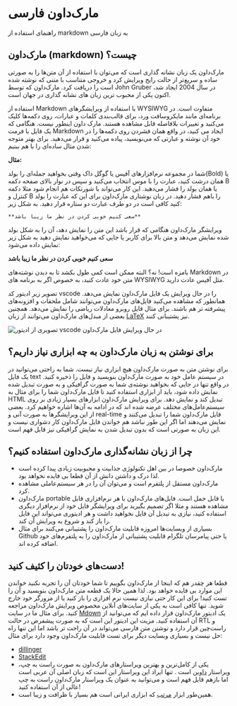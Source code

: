 # مارک‌داون فارسی
راهنمای استفاده از markdown به زبان فارسی


## مارک‌داون (markdown) چیست؟

مارک‌داون یک زبان نشانه گذاری است که می‌توان با استفاده از آن متن‌ها را به صورتی ساده و سریع‌تر از حالت رایج ویرایش کرد و خروجی متناسب با متنی که نوشته شده است را دریافت کرد. مارک‌داون که توسط John Gruber در سال 2004 ایجاد شد، اکنون یکی از محبوب ترین زبان های نشانه گذاری در جهان است.

استفاده از Markdown با استفاده از ویرایشگر‌های WYSIWYG متفاوت است. در برنامه‌ای مانند مایکروسافت ورد، برای قالب‌بندی کلمات و عبارات، روی دکمه‌ها کلیک می‌کنید و تغییرات بلافاصله قابل مشاهده هستند. مارک داون اینطور نیست. هنگامی که یک فایل با فرمت Markdown ایجاد می کنید، در واقع همان فشردن روی دکمه‌ها را در خود آن نوشته و عبارتی که می‌نویسید، پیاده می‌کنید و قرار می‌دهید. برای بهتر متوجه شدن مثال ساده‌ای را با هم ببنیم:

**مثال:**

شما در مجموعه نرم‌افزارهای آفیس یا گوگل داک وقتی بخواهید جمله‌ای را بولد(Bold) یا همان درشت کنید، عبارت را با موس انتخاب می‌کنید و سپس در نوار بالای صفحه دکمه B یا همان بولد را فشار می‌دهید. این کار می‌تواند با شورتکات هم انجام شود مثلا دکمه کنترل و B را باهم فشار دهید. در زبان نوشتاری مارک‌داون برای این که عبارت را بولد کنید کافی است در دو طرف عبارت دو ستاره قرار دهید. به شکل زیر:
```
**سعی کنیم خوبی کردن در نظر ما زیبا باشد**
```
ویرایشگر مارک‌داون هنگامی که قرار باشد این متن را نمایش دهد، آن را به شکل بولد شده نمایش می‌دهد و متن بالا برای کاربر یا جایی که می‌خواهید نمایش دهید به شکل زیر نمایش داده می‌شود:

**سعی کنیم خوبی کردن در نظر ما زیبا باشد**

بامزه است! نه؟
 البته ممکن است کمی طول بکشد تا به دیدن نوشته‌های Markdown در متن خود عادت کنید، به خصوص اگر به برنامه های WYSIWYG مثل آفیس عادت دارید. 

تصویر زیر ادیتور کد vscode را در حال ویرایش یک فایل مارک‌داون نمایش می‌دهد. همانطور که مشاهده می‌کنید فایل‌های مارک‌داون می‌توانند شامل ملحقات و افزونه‌های پیشرفته تر هم باشند. برای مثال فایل روبرو معادلات ریاضی را نمایش می‌دهد. همچنین بعضی از مبدل‌های مارک‌داون می‌توانند از زبان [LaTeX](https://en.wikipedia.org/wiki/LaTeX) نیز پشتیبانی کنند.

![تصویری از ادیتور vscode در حال ویرایش فایل مارک‌داون](https://user-images.githubusercontent.com/6337624/215334010-a1849492-6af0-40a7-a8e5-0ff5189b64f5.png)

## برای نوشتن به زبان مارک‌داون به چه ابزاری نیاز داریم؟

برای نوشتن متن به صورت مارک‌داون هیچ ابزاری نیاز نیست. شما به راحتی می‌توانید در یک فایل text در سیستم عامل خود به صورت مارک‌داون بنویسید و فایل را ذخیره کنید. در واقع تنها در جایی که بخواهید نوشته‌ی شما به صورت گرافیکی و به صورت تبدیل شده نمایش داده شود، باید از ابزاری استفاده کنید تا فایل مارک‌داون شما را برای مثال به HTML تبدیل کند و نمایش دهد. برای ویرایش مارک‌داون ابزارهای بسیار زیادی بر روی سیستم‌عامل‌های مختلف عرضه شده اند که در ادامه به آن‌ها اشاره خواهیم کرد. بعضی از این ویرایشگر‌ها به صورت آنی و real-time فایل مارک‌داون شما را تبدیل می‌کنند و نمایش می‌دهند اما اگر این طور نباشد هم خواندن فایل مارک‌داون کار دشواری نیست و این زبان به صورتی است که بدون تبدیل شدن به نمایش گرافیکی نیز قابل فهم است. 


## چرا از زبان نشانه‌گذاری مارک‌داون استفاده کنیم؟

- مارک‌داون خصوصا در بین اهل تکنولوژی جذابیت و محبوبیت زیادی پیدا کرده است لذا درک و داشتن دانش از آن قطعا بی فایده نخواهد بود. 
- مارک‌داون مستقل از پلتفرم است و می‌توان آن را در هر سیستم‌عاملی مشاهده کرد. 
- مارک‌داون portable یا قابل حمل است. فایل‌های مارک‌داون با هر نرم‌افزاری قابل مشاهده هستند و مثلا اگر تصمیم بگیرید برای ویرایشگر فایل خود از نرم‌افزار دیگری استفاده کنید، نیازی به تبدیل آن فایل نخواهید داشت و هر ادیتوری می‌تواند این فایل را باز کند و شروع به ویرایش آن کند.
- بسیاری از وبسایت‌ها امروزه قابلیت مارک‌داون را پشتیبانی می‌کنند برای مثال ‌Github یا حتی پیامرسان تلگرام قابلیت پشتیبانی از مارک‌داون را به پلتفرم‌های خود اضافه کرده اند. 

## دست‌های خودتان را کثیف کنید!
قطعا هر چقدر هم که اینجا از مارک‌داون بگوییم تا شما خودتان آن را تجربه نکنید خواندن این موارد بی فایده خواهد بود. لذا همین حالا یک قطعه متن مارک‌داون بنویسید و آن را تست کنید! برای این کار حتی نیازی نیست نرم افزاری را باز کنید یا از مرورگر خود خارج شوید. تنها کافی است به یکی از سایت‌های آنلاین مخصوص ویرایش مارک‌داون مراجعه کنید. برای مثال ما در سایت [Mdown](https://mdown.ir/editor) یک ادیتور مارک‌داون قرار داده ایم که می‌توانید از آن استفاده کنید. مزیت این ادیتور این است که به صورت پیشفرض در حالت RTL و راست‌چین قرار دارد و نوشتن متن فارسی می‌تواند در آن راحت تر باشد اما این تنها راه حل نیست و بسیاری وبسایت دیگر برای تست قابلیت مارک‌داون وجود دارد برای مثال:
- [dillinger](https://dillinger.io/)
- [StackEdit](https://stackedit.io/app#)
- یکی از کامل‌ترین و بهترین ویراستار‌های مارک‌داون به صورت راست به چپ، ویراستار [داوین](https://app.dawin.io/) است . تنها ایراد این ویراستار این است که زبان اصلی آن عربی است اما بازهم قابل فهم است و می‌توانید به عنوان یک ویراستار مارک‌داون راست به چپ عالی از آن استفاده کنید!
- همین‌طور ابزار [مرتب](https://www.roshan-ai.ir/moratab/) که ابزاری ایرانی است هم بسیار با ظرافت و زیبا است.